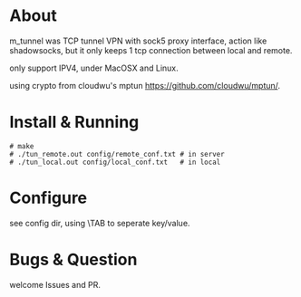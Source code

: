 
# About

m_tunnel was TCP tunnel VPN with sock5 proxy interface, action like shadowsocks, but it only keeps 1 tcp connection between local and remote.

only support IPV4, under MacOSX and Linux.

using crypto from cloudwu's mptun https://github.com/cloudwu/mptun/.





# Install & Running

```
# make
# ./tun_remote.out config/remote_conf.txt # in server
# ./tun_local.out config/local_conf.txt   # in local
```





# Configure

see config dir, using \TAB to seperate key/value.






# Bugs & Question

welcome Issues and PR.
